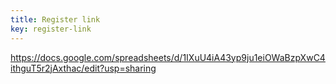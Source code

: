 ```yaml
---
title: Register link
key: register-link
---
```

https://docs.google.com/spreadsheets/d/1IXuU4iA43yp9ju1eiOWaBzpXwC4ithguT5r2jAxthac/edit?usp=sharing